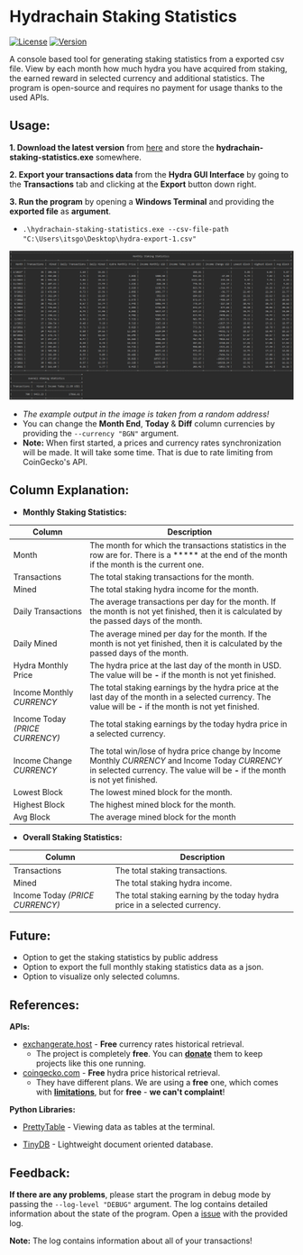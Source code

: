# Hydrachain Staking Statistics
[![License](https://img.shields.io/badge/license-MIT-green.svg)](https://github.com/ItsGosho/hydrachain-staking-statistics/blob/main/LICENSE)
[![Version](https://img.shields.io/github/v/release/ItsGosho/Button-Enhanced?include_prereleases)](https://github.com/ItsGosho/hydrachain-staking-statistics/releases)

A console based tool for generating staking statistics from a exported csv file. View by each month how much hydra you have acquired from staking, the earned reward in selected currency and additional statistics. The program is open-source and requires no payment for usage thanks to the used APIs.



## Usage:

**1. Download the latest version** from [here](https://github.com/ItsGosho/hydrachain-staking-statistics/releases) and store the **hydrachain-staking-statistics.exe** somewhere.

**2. Export your transactions data** from the **Hydra GUI Interface** by going to the **Transactions** tab and clicking at the **Export** button down right.

**3. Run the program** by opening a **Windows Terminal** and providing the **exported file** as **argument**.

- `.\hydrachain-staking-statistics.exe --csv-file-path "C:\Users\itsgo\Desktop\hydra-export-1.csv"`

<img src=".\pics\example_output_1.png" alt="example_output_1.png" />

- *The example output in the image is taken from a random address!*
- You can change the **Month End**, **Today** & **Diff** column currencies by providing the `--currency "BGN"` argument.
- **Note:** When first started, a prices and currency rates synchronization will be made. It will take some time. That is due to rate limiting from CoinGecko's API. 



## Column Explanation:

- **Monthly Staking Statistics:**

| Column                          | Description                                                  |
| ------------------------------- | ------------------------------------------------------------ |
| Month                           | The month for which the transactions statistics in the row are for. There is a ***** at the end of the month if the month is the current one. |
| Transactions                    | The total staking transactions for the month.                |
| Mined                           | The total staking hydra income for the month.                |
| Daily Transactions              | The average transactions per day for the month. If the month is not yet finished, then it is calculated by the passed days of the month. |
| Daily Mined                     | The average mined per day for the month. If the month is not yet finished, then it is calculated by the passed days of the month. |
| Hydra Monthly Price             | The hydra price at the last day of the month in USD. The value will be **-** if the month is not yet finished. |
| Income Monthly *CURRENCY*       | The total staking earnings by the hydra price at the last day of the month in a selected currency. The value will be **-** if the month is not yet finished. |
| Income Today *(PRICE CURRENCY)* | The total staking earnings by the today hydra price in a selected currency. |
| Income Change *CURRENCY*        | The total win/lose of hydra price change by Income Monthly *CURRENCY* and Income Today *CURRENCY* in selected currency. The value will be **-** if the month is not yet finished. |
| Lowest Block                    | The lowest mined block for the month.                        |
| Highest Block                   | The highest mined block for the month.                       |
| Avg Block                       | The average mined block for the month                        |

- **Overall Staking Statistics:**

| Column                          | Description                                                  |
| ------------------------------- | ------------------------------------------------------------ |
| Transactions                    | The total staking transactions.                              |
| Mined                           | The total staking hydra income.                              |
| Income Today *(PRICE CURRENCY)* | The total staking earning by the today hydra price in a selected currency. |

## Future:

- Option to get the staking statistics by public address
- Option to export the full monthly staking statistics data as a json.
- Option to visualize only selected columns.



## References:

**APIs:**

- [exchangerate.host](https://exchangerate.host) - **Free** currency rates historical retrieval.
  - The project is completely **free**. You can **[donate](https://exchangerate.host/#/donate)** them to keep projects like this one running.
- [coingecko.com](https://www.coingecko.com/en/api) - **Free** hydra price historical retrieval.
  - They have different plans. We are using a **free** one, which comes with **[limitations](https://www.coingecko.com/en/api/pricing)**, but for **free** - **we can't complaint**!

**Python Libraries:**

- [PrettyTable](https://pypi.org/project/prettytable/) - Viewing data as tables at the terminal.

- [TinyDB](https://pypi.org/project/tinydb/) - Lightweight document oriented database.



## Feedback:

**If there are any problems**, please start the program in debug mode by passing the `--log-level "DEBUG"` argument. The log contains detailed information about the state of the program. Open a [issue](https://github.com/ItsGosho/hydrachain-staking-statistics/issues) with the provided log.

**Note:** The log contains information about all of your transactions!
